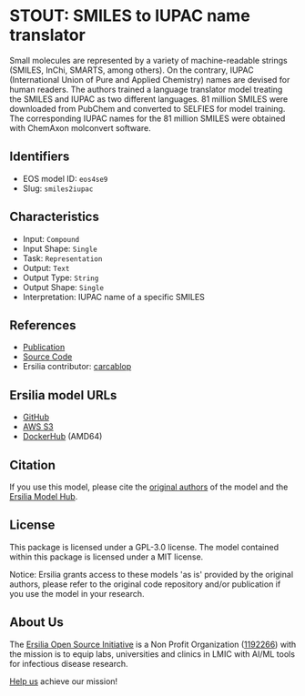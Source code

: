 # STOUT: SMILES to IUPAC name translator

Small molecules are represented by a variety of machine-readable strings (SMILES, InChi, SMARTS, among others). On the contrary, IUPAC (International Union of Pure and Applied Chemistry) names are devised for human readers. The authors trained a language translator model treating the SMILES and IUPAC as two different languages. 81 million SMILES were downloaded from PubChem and converted to SELFIES for model training. The corresponding IUPAC names for the 81 million SMILES were obtained with ChemAxon molconvert software.

## Identifiers

* EOS model ID: `eos4se9`
* Slug: `smiles2iupac`

## Characteristics

* Input: `Compound`
* Input Shape: `Single`
* Task: `Representation`
* Output: `Text`
* Output Type: `String`
* Output Shape: `Single`
* Interpretation: IUPAC name of a specific SMILES

## References

* [Publication](https://jcheminf.biomedcentral.com/articles/10.1186/s13321-021-00512-4)
* [Source Code](https://github.com/Kohulan/Smiles-TO-iUpac-Translator)
* Ersilia contributor: [carcablop](https://github.com/carcablop)

## Ersilia model URLs
* [GitHub](https://github.com/ersilia-os/eos4se9)
* [AWS S3](https://ersilia-models-zipped.s3.eu-central-1.amazonaws.com/eos4se9.zip)
* [DockerHub](https://hub.docker.com/r/ersiliaos/eos4se9) (AMD64)

## Citation

If you use this model, please cite the [original authors](https://jcheminf.biomedcentral.com/articles/10.1186/s13321-021-00512-4) of the model and the [Ersilia Model Hub](https://github.com/ersilia-os/ersilia/blob/master/CITATION.cff).

## License

This package is licensed under a GPL-3.0 license. The model contained within this package is licensed under a MIT license.

Notice: Ersilia grants access to these models 'as is' provided by the original authors, please refer to the original code repository and/or publication if you use the model in your research.

## About Us

The [Ersilia Open Source Initiative](https://ersilia.io) is a Non Profit Organization ([1192266](https://register-of-charities.charitycommission.gov.uk/charity-search/-/charity-details/5170657/full-print)) with the mission is to equip labs, universities and clinics in LMIC with AI/ML tools for infectious disease research.

[Help us](https://www.ersilia.io/donate) achieve our mission!